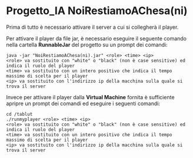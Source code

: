 # Progetto_IA NoiRestiamoAChesa(ni)

Prima di tutto è necessario attivare il server a cui si collegherà il player.

Per attivare il player da file jar, è necessario eseguire il seguente comando nella cartella **RunnableJar** del progetto su un prompt dei comandi:
```
java -jar "NoiRestiamoAChesa(ni).jar" <role> <time> <ip>
<role> va sostituito con "white" o "black" (non è case sensitive) ed indica il ruolo del player
<time> va sostituito con un intero positivo che indica il tempo massimo di scelta per il player
<ip> va sostituito con l'indirizzo ip della macchina sulla quale si trova il server
```

Invece per attivare il player dalla **Virtual Machine** fornita è sufficiente apripre un prompt dei comandi ed eseguire i seguenti comandi:
```
cd /tablut
./runmyplayer <role> <time> <ip>
<role> va sostituito con "white" o "black" (non è case sensitive) ed indica il ruolo del player
<time> va sostituito con un intero positivo che indica il tempo massimo di scelta per il player
<ip> va sostituito con l'indirizzo ip della macchina sulla quale si trova il server
```
